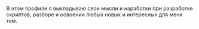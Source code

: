 В этом профиле я выкладываю свои мысли и наработки при разработке скриптов, разборе и освоении любых новых и интересных для меня тем. 
